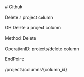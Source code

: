 <br>#     Github</br>
<br>Delete a project column</br>
<br>GH Delete a project column</br>
<br>Method: Delete</br>
<br>OperationID: projects/delete-column</br>
<br>EndPoint:</br>
<br>/projects/columns/{column_id}</br>
